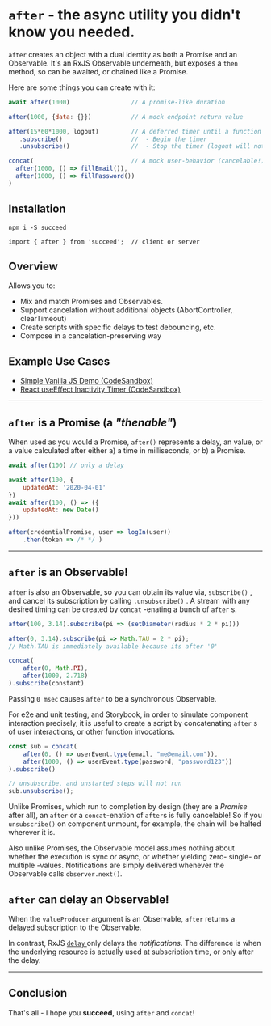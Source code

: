 # `after` - the async utility you didn't know you needed.

`after` creates an object with a dual identity as both a Promise and an Observable. It's an RxJS Observable underneath, but exposes a `then` method, so can be awaited, or chained like a Promise.

Here are some things you can create with it:
```js
await after(1000)                 // A promise-like duration

after(1000, {data: {}})           // A mock endpoint return value

after(15*60*1000, logout)         // A deferred timer until a function call (an Observable)
   .subscribe()                   //  - Begin the timer
   .unsubscribe()                 //  - Stop the timer (logout will not be called)

concat(                           // A mock user-behavior (cancelable!)
  after(1000, () => fillEmail()),
  after(1000, () => fillPassword())
)
```

## Installation

```
npm i -S succeed

import { after } from 'succeed';  // client or server
```

## Overview

Allows you to:
* Mix and match Promises and Observables.
* Support cancelation without additional objects (AbortController, clearTimeout)
* Create scripts with specific delays to test debouncing, etc.
* Compose in a cancelation-preserving way


## Example Use Cases
- [Simple Vanilla JS Demo (CodeSandbox)](https://codesandbox.io/s/succeed-docs-v9z4nw)
- [React useEffect Inactivity Timer (CodeSandbox)](https://codesandbox.io/s/after-react-inactivity-timer-o48nix?file=/src/App.tsx)

---

## `after` is a Promise (a _"thenable"_)

When used as you would a Promise, `after()` represents a delay, an value, or a value calculated after either a) a time in milliseconds, or b) a Promise.

```js
await after(100) // only a delay

await after(100, {
    updatedAt: '2020-04-01'
})
await after(100, () => ({
    updatedAt: new Date()
}))

after(credentialPromise, user => logIn(user))
    .then(token => /* */ )
```

---

## `after` is an Observable!

`after` is also an Observable, so you can obtain its value via, `subscribe()` , and cancel its subscription by calling `.unsubscribe()` . A stream with any desired timing can be created by `concat` -enating a bunch of `after` s.

```js
after(100, 3.14).subscribe(pi => (setDiameter(radius * 2 * pi)))

after(0, 3.14).subscribe(pi => Math.TAU = 2 * pi);
// Math.TAU is immediately available because its after '0'

concat(
    after(0, Math.PI),
    after(1000, 2.718)
).subscribe(constant)
```

Passing `0 msec` causes `after` to be a synchronous Observable. 

For e2e and unit testing, and Storybook, in order to simulate component interaction precisely, it is useful to create a script by concatenating `after` s of user interactions, or other function invocations.

```js
const sub = concat(
    after(0, () => userEvent.type(email, "me@email.com")),
    after(1000, () => userEvent.type(password, "password123"))
).subscribe()

// unsubscribe, and unstarted steps will not run
sub.unsubscribe();
```
Unlike Promises, which run to completion by design (they are a _Promise_ after all), an `after` or a `concat`-enation of `after`s is fully cancelable! So if you `unsubscribe()` on component unmount, for example, the chain will be halted wherever it is.

Also unlike Promises, the Observable model assumes nothing about whether the execution is sync or async, or whether yielding zero- single- or multiple -values. Notifications are simply delivered whenever the Observable calls `observer.next()`.

## `after` can delay an Observable!

When the `valueProducer` argument is an Observable, `after` returns a delayed subscription to the Observable. 

In contrast, RxJS [ `delay` ](https://rxjs.dev/api/operators/delay) only delays the _notifications_. The difference is when the underlying resource is actually used at subscription time, or only after the delay.

---

## Conclusion

That's all - I hope you **succeed**, using `after` and `concat`!
